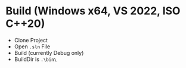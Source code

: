 # Build (Windows x64, VS 2022, ISO C++20)
- Clone Project
- Open `.sln` File
- Build (currently Debug only)
- BuildDir is `.\bin\`
